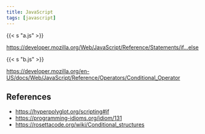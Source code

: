 ```yaml
---
title: JavaScript
tags: [javascript]
---
```


{{< s "a.js" >}}

<https://developer.mozilla.org/Web/JavaScript/Reference/Statements/if...else>

{{< s "b.js" >}}

<https://developer.mozilla.org/en-US/docs/Web/JavaScript/Reference/Operators/Conditional_Operator>

## References

- <https://hyperpolyglot.org/scripting#if>
- <https://programming-idioms.org/idiom/131>
- <https://rosettacode.org/wiki/Conditional_structures>
